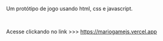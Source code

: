 Um protótipo de jogo usando html, css e javascript.

<br>

Acesse clickando no link >>> https://mariogamejs.vercel.app
